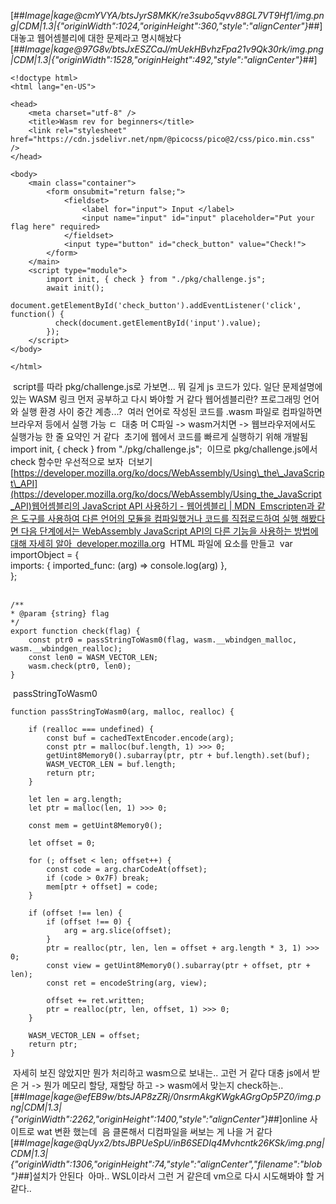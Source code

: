 [##_Image|kage@cmYVYA/btsJyrS8MKK/re3subo5qvv88GL7VT9Hf1/img.png|CDM|1.3|{"originWidth":1024,"originHeight":360,"style":"alignCenter"}_##]
​
대놓고 웹어셈블리에 대한 문제라고 명시해놨다 
​
[##_Image|kage@97G8v/btsJxESZCaJ/mUekHBvhzFpa21v9Qk30rk/img.png|CDM|1.3|{"originWidth":1528,"originHeight":492,"style":"alignCenter"}_##]
​
```
<!doctype html>
<html lang="en-US">
​
<head>
    <meta charset="utf-8" />
    <title>Wasm rev for beginners</title>
    <link rel="stylesheet" href="https://cdn.jsdelivr.net/npm/@picocss/pico@2/css/pico.min.css" />
</head>
​
<body>
    <main class="container">
        <form onsubmit="return false;">
            <fieldset>
                <label for="input"> Input </label>
                <input name="input" id="input" placeholder="Put your flag here" required>
            </fieldset>
            <input type="button" id="check_button" value="Check!">
        </form>
    </main>
    <script type="module">
        import init, { check } from "./pkg/challenge.js";
        await init();
        document.getElementById('check_button').addEventListener('click', function() {
          check(document.getElementById('input').value);
        });
    </script>
</body>
​
</html>
```
​
script를 따라 pkg/challenge.js로 가보면... 뭐 길게 js 코드가 있다. 
​
일단 문제설명에 있는 WASM 링크 먼저 공부하고 다시 봐야할 거 같다 
​
웹어셈블리란? 프로그래밍 언어와 실행 환경 사이 중간 계층...?
​
여러 언어로 작성된 코드를 .wasm 파일로 컴파일하면 브라우저 등에서 실행 가능 ㄷ
​
대충 머 C파일 -> wasm거치면 -> 웹브라우저에서도 실행가능 한 줄 요약인 거 같다 
​
초기에 웹에서 코드를 빠르게 실행하기 위해 개발됨 
​
import init, { check } from "./pkg/challenge.js";
​
이므로 pkg/challenge.js에서 check 함수만 우선적으로 보자 
​
더보기
​
[https://developer.mozilla.org/ko/docs/WebAssembly/Using\_the\_JavaScript\_API](https://developer.mozilla.org/ko/docs/WebAssembly/Using_the_JavaScript_API)
​
 [웹어셈블리의 JavaScript API 사용하기 - 웹어셈블리 | MDN
​
Emscripten과 같은 도구를 사용하여 다른 언어의 모듈을 컴파일했거나 코드를 직접로드하여 실행 해봤다면 다음 단계에서는 WebAssembly JavaScript API의 다른 기능을 사용하는 방법에 대해 자세히 알아
​
developer.mozilla.org](https://developer.mozilla.org/ko/docs/WebAssembly/Using_the_JavaScript_API)
​
HTML 파일에 <script></script>요소를 만들고 
​
var importObject = {  
  imports: { imported\_func: (arg) => console.log(arg) },  
};  
​
```
/**
* @param {string} flag
*/
export function check(flag) {
    const ptr0 = passStringToWasm0(flag, wasm.__wbindgen_malloc, wasm.__wbindgen_realloc);
    const len0 = WASM_VECTOR_LEN;
    wasm.check(ptr0, len0);
}
```
​
passStringToWasm0 
​
```
function passStringToWasm0(arg, malloc, realloc) {
​
    if (realloc === undefined) {
        const buf = cachedTextEncoder.encode(arg);
        const ptr = malloc(buf.length, 1) >>> 0;
        getUint8Memory0().subarray(ptr, ptr + buf.length).set(buf);
        WASM_VECTOR_LEN = buf.length;
        return ptr;
    }
​
    let len = arg.length;
    let ptr = malloc(len, 1) >>> 0;
​
    const mem = getUint8Memory0();
​
    let offset = 0;
​
    for (; offset < len; offset++) {
        const code = arg.charCodeAt(offset);
        if (code > 0x7F) break;
        mem[ptr + offset] = code;
    }
​
    if (offset !== len) {
        if (offset !== 0) {
            arg = arg.slice(offset);
        }
        ptr = realloc(ptr, len, len = offset + arg.length * 3, 1) >>> 0;
        const view = getUint8Memory0().subarray(ptr + offset, ptr + len);
        const ret = encodeString(arg, view);
​
        offset += ret.written;
        ptr = realloc(ptr, len, offset, 1) >>> 0;
    }
​
    WASM_VECTOR_LEN = offset;
    return ptr;
}
```
​
자세히 보진 않았지만 뭔가 처리하고 wasm으로 보내는.. 고런 거 같다 
​
대충 js에서 받은 거 -> 뭔가 메모리 할당, 재할당 하고 -> wasm에서 맞는지 check하는.. 
​
[##_Image|kage@efEB9w/btsJAP8zZRj/0nsrmAkgKWgkAGrgOp5PZ0/img.png|CDM|1.3|{"originWidth":2262,"originHeight":1400,"style":"alignCenter"}_##]
​
online 사이트로 wat 변환 했는데 
​
음 클론해서 디컴파일을 써보는 게 나을 거 같다 
​
[##_Image|kage@qUyx2/btsJBPUeSpU/inB6SEDIq4Mvhcntk26KSk/img.png|CDM|1.3|{"originWidth":1306,"originHeight":74,"style":"alignCenter","filename":"blob"}_##]
​
설치가 안된다 
​
아마.. WSL이라서 그런 거 같은데 vm으로 다시 시도해봐야 할 거 같다..
